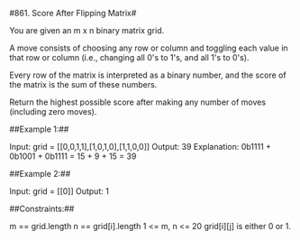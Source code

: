 #861. Score After Flipping Matrix#

You are given an m x n binary matrix grid.

A move consists of choosing any row or column and toggling each value in that row or column (i.e., changing all 0's to 1's, and all 1's to 0's).

Every row of the matrix is interpreted as a binary number, and the score of the matrix is the sum of these numbers.

Return the highest possible score after making any number of moves (including zero moves).

 

##Example 1:##


Input: grid = [[0,0,1,1],[1,0,1,0],[1,1,0,0]]
Output: 39
Explanation: 0b1111 + 0b1001 + 0b1111 = 15 + 9 + 15 = 39

##Example 2:##

Input: grid = [[0]]
Output: 1
 

##Constraints:##

m == grid.length
n == grid[i].length
1 <= m, n <= 20
grid[i][j] is either 0 or 1.
